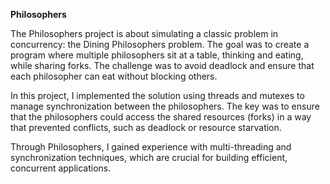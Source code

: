 **Philosophers**


The Philosophers project is about simulating a classic problem in concurrency: the Dining Philosophers problem. The goal was to create a program where multiple philosophers sit at a table, thinking and eating, while sharing forks. The challenge was to avoid deadlock and ensure that each philosopher can eat without blocking others.

In this project, I implemented the solution using threads and mutexes to manage synchronization between the philosophers. The key was to ensure that the philosophers could access the shared resources (forks) in a way that prevented conflicts, such as deadlock or resource starvation.

Through Philosophers, I gained experience with multi-threading and synchronization techniques, which are crucial for building efficient, concurrent applications.
